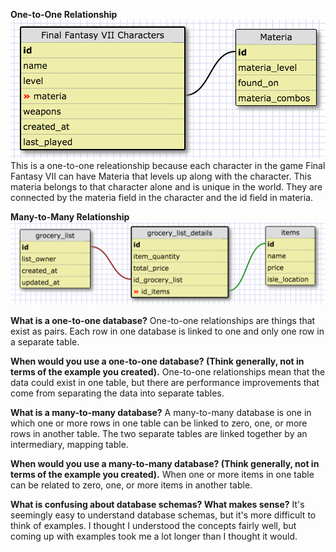 **One-to-One Relationship**
![One-to-One](imgs/8.5.2.png)
This is a one-to-one releationship because each character in the game Final Fantasy VII can have Materia
that levels up along with the character. This materia belongs to that character alone and is unique in the
world. They are connected by the materia field in the character and the id field in materia.

**Many-to-Many Relationship**
![One-to-One](imgs/8.5.4.png)

**What is a one-to-one database?**
One-to-one relationships are things that exist as pairs. Each row in one database is linked to one and only one row in a separate table. 

**When would you use a one-to-one database? (Think generally, not in terms of the example you created).**
One-to-one relationships mean that the data could exist in one table, but there are performance improvements that come from separating the data into separate tables.

**What is a many-to-many database?**
A many-to-many database is one in which one or more rows in one table can be linked to zero, one, or more rows in another table. The two separate tables are linked together by an intermediary, mapping table.


**When would you use a many-to-many database? (Think generally, not in terms of the example you created).**
When one or more items in one table can be related to zero, one, or more items in another table.

**What is confusing about database schemas? What makes sense?** It's seemingly easy to understand database schemas, but it's more difficult to think of examples. I thought I understood the concepts fairly well, but coming up with examples took me a lot longer than I thought it would.